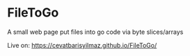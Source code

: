# FileToGo
A small web page put files into go code via byte slices/arrays

Live on: https://cevatbarisyilmaz.github.io/FileToGo/
